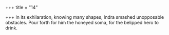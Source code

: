 +++
title = "14"

+++
In its exhilaration, knowing many shapes, Indra smashed unopposable  obstacles.
Pour forth for him the honeyed soma, for the belipped hero to drink. 